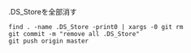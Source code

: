 
.DS_Storeを全部消す  

```
find . -name .DS_Store -print0 | xargs -0 git rm
git commit -m "remove all .DS_Store"
git push origin master
```


